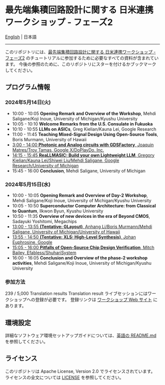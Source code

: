 # 最先端集積回路設計に関する 日米連携ワークショップ - フェーズ2

[English](./README.md) | 日本語

---

このリポジトリには、[最先端集積回路設計に関する 日米連携ワークショップ - フェーズ2](https://sites.google.com/cpc-lab.org/ic-design-ws2-j) のチュートリアルに参加するために必要なすべての資料が含まれています。 今後の参照のために、このリポジトリにスターを付けるかブックマークしてください。

## プログラム情報

### 2024年5月14日(火)

- 10:00 - 10:05 **Opening Remark and Overview of the Workshop**, Mehdi Saligane/Koji Inoue, University of Michigan/Kyushu University
- 10:05 - 10:10 **Welcome Remarks from the U.S. Consulate in Fukuoka**
- 10:10 - 10:55 **LLMs on ASICs**, Greg Kielian/Kauna Lei, Google Research
- 11:00 - 11:45 **Teaching Mixed-Signal Design Using Open-Source Tools**, Boris Murmann, University of Hawaii
- [3:00 - 14:00 **Photonic and Analog circuits with GDSFactory**, Joaquin Matres/Troy Tamas, Google X/DoPlayDo, Inc.](./Day%201%20-%201300%20-%20Photonic%20and%20Analog%20circuits%20with%20GDSFactory)
- [14:15 - 15:45 **ReaLLMASIC: Build your own Lightweight LLM**, Gregory Kielian/Kauna Lei/Shiwei Liu/Mehdi Saligane, Google Research/University of Michigan](./Day%201%20-%201415%20-%20ReaLLMASIC%20-%20Build%20your%20own%20Lightweight%20LLM)
- 15:45 - 16:00 **Conclusion**, Mehdi Saligane, University of Michigan

### 2024年5月15日(水)

- 10:00 - 10:05 **Opening Remark and Overview of Day-2 Workshop**, Mehdi Saligane/Koji Inoue, University of Michigan/Kyushu University
- 10:05 - 10:50 **Superconductor Computer Architecture: from Classical to Quantum**, Ilkwon Byun, Kyushu University
- 10:50 - 11:35 **Overview of new devices in the era of Beyond CMOS**, Sadayuki Yoshitomi, Megachips
- [13:00 - 13:55 **(Tentative: GLayout)**, Anhang Li/Boris Murmann/Mehdi Saligane, University of Michigan/University of Hawaii](./Day%202%20-%201300%20-%20GLayout)
- [13:55 - 14:50 **(Tentative: XLS: High-Level Synthesis)**, Johan Euphrosine, Google](Day%202%20-%201355%20-%20XLS%20-%20High-Level%20Synthesis)
- [15:05 - 16:00 **Pitfalls of Open-Source Chip Design Verification**, Mitch Bailey, Efabless/ShuhariSystem](./Day%202%20-%201505%20-%20Pitfalls%20of%20Open-Source%20Chip%20Design%20Verification)
- 16:00 - 16:05 **Conclusion and Overview of the phase-2 workshop activities**, Mehdi Saligane/Koji Inoue, University of Michigan/Kyushu University

### 参加方法

239 / 5,000
Translation results
Translation result
ライブセッションにはワークショップへの登録が必要です。 登録リンクは [ワークショップ Web サイト](https://sites.google.com/cpc-lab.org/ic-design-ws2-j) にあります。

## 環境設定

詳細なソフトウェア環境セットアップガイドについては、[英語の README.md](./README.md) を参照してください。

## ライセンス

このリポジトリは Apache License, Version 2.0 でライセンスされています。 ライセンスの全文については [LICENSE](./LICENSE) を参照してください。
